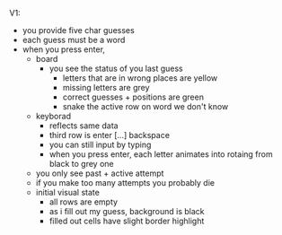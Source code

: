 V1:

- you provide five char guesses
- each guess must be a word
- when you press enter,
	- board 
		- you see the status of you last guess
			- letters that are in wrong places are yellow
			- missing letters are grey
			- correct guesses + positions are green
			- snake the active row on word we don't know
	- keyborad 
		- reflects same data
		- third row is enter [...] backspace
		- you can still input by typing
		- when you press enter, each letter animates into rotaing from black to grey one
	- you only see past + active attempt
	- if you make too many attempts you probably die
	- initial visual state
		- all rows are empty
		- as i fill out my guess, background is black
		- filled out cells have slight border highlight
